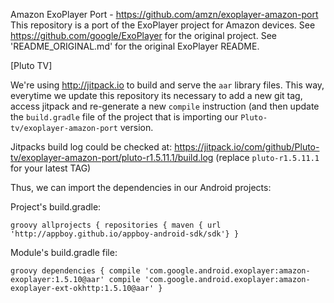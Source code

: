 Amazon ExoPlayer Port - https://github.com/amzn/exoplayer-amazon-port
This repository is a port of the ExoPlayer project for Amazon devices.
See https://github.com/google/ExoPlayer for the original project.
See 'README_ORIGINAL.md' for the original ExoPlayer README.


[Pluto TV]

We're using http://jitpack.io to build and serve the `aar` library files.
This way, everytime we update this repository its necessary to add a new 
git tag, access jitpack and re-generate a new `compile` instruction (and 
then update the `build.gradle` file of the project that is importing our
`Pluto-tv/exoplayer-amazon-port` version.

Jitpacks build log could be checked at:
https://jitpack.io/com/github/Pluto-tv/exoplayer-amazon-port/pluto-r1.5.11.1/build.log 
(replace `pluto-r1.5.11.1` for your latest TAG)

Thus, we can import the dependencies in our Android projects:

Project's build.gradle:

``groovy
allprojects {
    repositories {
        maven { url 'http://appboy.github.io/appboy-android-sdk/sdk'}
    }
``

Module's build.gradle file:

``groovy
dependencies {
    compile 'com.google.android.exoplayer:amazon-exoplayer:1.5.10@aar'
    compile 'com.google.android.exoplayer:amazon-exoplayer-ext-okhttp:1.5.10@aar'
}
`` 


